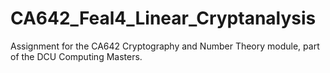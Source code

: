 # CA642_Feal4_Linear_Cryptanalysis
Assignment for the CA642 Cryptography and Number Theory module, part of the DCU Computing Masters.
